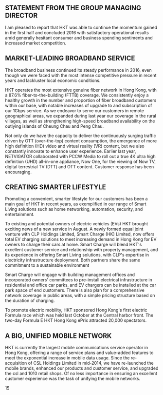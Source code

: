 ## STATEMENT FROM THE GROUP MANAGING DIRECTOR

I am pleased to report that HKT was able to continue the momentum gained in the first half and concluded 2016 with satisfactory operational results amid generally hesitant consumer and business spending sentiments and increased market competition.

## MARKET-LEADING BROADBAND SERVICE

The broadband business continued its steady performance in 2016, even though we were faced with the most intense competitive pressure in recent years and lackluster local economic conditions.

HKT operates the most extensive genuine fiber network in Hong Kong, with a 87.6% fiber-to-the-building (FTTB) coverage. We consistently enjoy a healthy growth in the number and proportion of fiber broadband customers within our base, with notable increases of upgrade to and subscription of our 1Gbps service. As we endeavor to serve our customers in remote geographical areas, we expanded during last year our coverage in the rural villages, as well as strengthening high-speed broadband availability on the outlying islands of Cheung Chau and Peng Chau.

Not only do we have the capacity to deliver the continuously surging traffic driven by OTT (over-the-top) content consumption, the emergence of more high definition (HD) video and virtual reality (VR) content, but we also constantly innovate to enhance user experience. Earlier last year, NETVIGATOR collaborated with PCCW Media to roll out a true 4K ultra high definition (UHD) all-in-one appliance, Now One, for the viewing of Now TV, digital terrestrial TV (DTT) and OTT content. Customer response has been encouraging.

## CREATING SMARTER LIFESTYLE

Promoting a convenient, smarter lifestyle for our customers has been a main goal of HKT in recent years, as exemplified in our range of Smart Living solutions such as home networking, automation, security, and entertainment.

To existing and potential owners of electric vehicles (EVs) HKT brought exciting news of a new service in August. A newly formed equal joint venture with CLP Holdings Limited, Smart Charge (HK) Limited, now offers total EV charging solutions to meet increasing demand in Hong Kong for EV owners to charge their cars at home. Smart Charge will blend HKT's excellent customer service and relationship with property management, and its experience in offering Smart Living solutions, with CLP's expertise in electricity infrastructure deployment. Both partners share the same commitment to a sustainable environment

Smart Charge will engage with building management offices and incorporated owners' committees to pre-install electrical infrastructure in residential and office car parks. and EV chargers can be installed at the car park space of end customers. There is also plan for a comprehensive network coverage in public areas, with a simple pricing structure based on the duration of charging.

To promote electric mobility, HKT sponsored Hong Kong's first electric Formula race which was held last October at the Central harbor front. The two-day Formula E HKT Hong Kong ePrix attracted 20,000 spectators.

## A BIG, UNIFIED MOBILE NETWORK

HKT is currently the largest mobile communications service operator in Hong Kong, offering a range of service plans and value-added features to meet the exponential increase in mobile data usage. Since the re-acquisition of CSL Holdings Limited in mid-2014, we have re-launched the mobile brands, enhanced our products and customer service, and upgraded the csl and 1010 retail shops. Of no less importance in ensuring an excellent customer experience was the task of unifying the mobile networks.

15